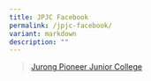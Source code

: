 ```yaml
---
title: JPJC Facebook
permalink: /jpjc-facebook/
variant: markdown
description: ""
---
```

<div align="justify">
	
<div id="fb-root"></div>


<div data-show-facepile="true" data-hide-cover="false" data-adapt-container-width="true" data-small-header="false" data-height="500" data-width="500" data-tabs="timeline" data-href="https://www.facebook.com/jpjc.sg" class="fb-page"><blockquote class="fb-xfbml-parse-ignore" cite="https://www.facebook.com/jpjc.sg"><a href="https://www.facebook.com/jpjc.sg">Jurong Pioneer Junior College</a></blockquote></div>

</div>